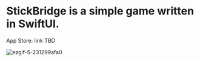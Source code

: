 # StickBridge is a simple game written in SwiftUI.
App Store: link TBD

![ezgif-5-231299afa0](https://user-images.githubusercontent.com/48633131/163629112-10bfbbfe-9ed5-4fd8-94e2-304563866c55.gif)
